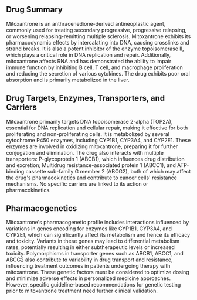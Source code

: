 ## Drug Summary
Mitoxantrone is an anthracenedione-derived antineoplastic agent, commonly used for treating secondary progressive, progressive relapsing, or worsening relapsing-remitting multiple sclerosis. Mitoxantrone exhibits its pharmacodynamic effects by intercalating into DNA, causing crosslinks and strand breaks. It is also a potent inhibitor of the enzyme topoisomerase II, which plays a critical role in DNA replication and repair. Additionally, mitoxantrone affects RNA and has demonstrated the ability to impair immune function by inhibiting B cell, T cell, and macrophage proliferation and reducing the secretion of various cytokines. The drug exhibits poor oral absorption and is primarily metabolized in the liver.

## Drug Targets, Enzymes, Transporters, and Carriers
Mitoxantrone primarily targets DNA topoisomerase 2-alpha (TOP2A), essential for DNA replication and cellular repair, making it effective for both proliferating and non-proliferating cells. It is metabolized by several cytochrome P450 enzymes, including CYP1B1, CYP3A4, and CYP2E1. These enzymes are involved in oxidizing mitoxantrone, preparing it for further conjugation and elimination. The drug also interacts with multiple transporters: P-glycoprotein 1 (ABCB1), which influences drug distribution and excretion; Multidrug resistance-associated protein 1 (ABCC1), and ATP-binding cassette sub-family G member 2 (ABCG2), both of which may affect the drug's pharmacokinetics and contribute to cancer cells' resistance mechanisms. No specific carriers are linked to its action or pharmacokinetics.

## Pharmacogenetics
Mitoxantrone's pharmacogenetic profile includes interactions influenced by variations in genes encoding for enzymes like CYP1B1, CYP3A4, and CYP2E1, which can significantly affect its metabolism and hence its efficacy and toxicity. Variants in these genes may lead to differential metabolism rates, potentially resulting in either subtherapeutic levels or increased toxicity. Polymorphisms in transporter genes such as ABCB1, ABCC1, and ABCG2 also contribute to variability in drug transport and resistance, influencing treatment outcomes in patients undergoing therapy with mitoxantrone. These genetic factors must be considered to optimize dosing and minimize adverse effects in personalized medicine approaches. However, specific guideline-based recommendations for genetic testing prior to mitoxantrone treatment need further clinical validation.